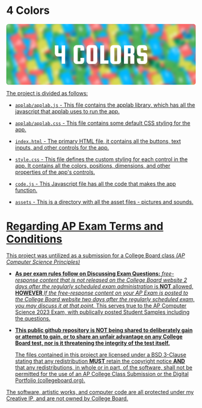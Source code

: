 # 4 Colors

<a href="#"><img align="center" src="images/logo.png" alt="Preview Screenshot">

The project is divided as follows:

* `applab/applab.js` - This file contains the applab library, which has all the
  javascript that applab uses to run the app. 

* `applab/applab.css` - This file contains some default CSS styling for the app.

* `index.html` - The primary HTML file, it contains all the buttons, text inputs, and other controls for
  the app.

* `style.css` - This file defines the custom styling for each control in the
  app. It contains all the colors, positions, dimensions, and other properties of the app's controls.

* `code.js` - This Javascript file has all the code that makes the app function.

* `assets` - This is a directory with all the asset files - pictures and sounds.

# Regarding AP Exam Terms and Conditions

This project was untilized as a submission for a College Board class *(AP Computer Science Principles)*
* **<ins>As per exam rules follow on Discussing Exam Questions:</ins>** *free-response content that is not released on the College Board website 2 days after the regularly scheduled exam administration* is **NOT** allowed, **HOWEVER** *If the free-response content on your AP Exam is posted to the College Board website two days after the regularly scheduled exam, you may discuss it at that point.* This serves true to the AP Computer Science 2023 Exam, with publically posted Student Samples including the questions.
* **This public github repository is <ins>NOT</ins> being shared to deliberately gain or attempt to gain, or to share an unfair advantage on any College Board test, nor is it threatening the integrity of the test itself.**

   The files contained in this project are <ins>licensed under a BSD 3-Clause</ins> stating that any redistribution <ins>**MUST**</ins> retain the copyright notice <ins>**AND**</ins> that any redistributions, in whole or in part, of the software, shall not be permitted for the use of an AP College Class Submission or the Digital Portfolio (collegeboard.org). 

The software, artistic works, and computer code are all protected under my Creative IP, and are not owned by College Board. 
